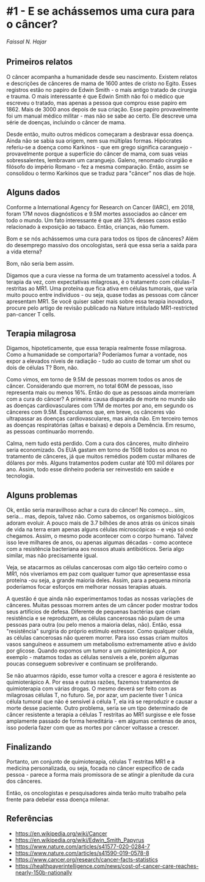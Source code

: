 <!-- 3Qx6JMxPBt6798iH53srOE -->
# #1 - E se achássemos uma cura para o câncer?
###### Faissal N. Hajar

## Primeiros relatos
O câncer acompanha a humanidade desde seu nascimento. Existem relatos e descrições de cânceres de mama de 1600 antes de cristo no Egito. Esses registros estão no papiro de Edwin Smith - o mais antigo tratado de cirurgia e trauma. O mais interessante é que Edwin Smith não foi o médico que escreveu o tratado, mas apenas a pessoa que comprou esse papiro em 1862. Mais de 3000 anos depois de sua criação. Esse papiro provavelmente foi um manual médico militar - mas não se sabe ao certo. Ele descreve uma série de doenças, incluindo o câncer de mama.

Desde então, muito outros médicos começaram a desbravar essa doença. Ainda não se sabia sua origem, nem sua múltiplas formas. Hipócrates referiu-se a doença como Karkinos - que em grego significa caranguejo - provavelmente porque a superfície do câncer de mama, com suas veias sobressalentes, lembravam um caranguejo. Galeno, renomado cirurgião e filósofo do império Romano - fez a mesma comparação. Então, assim se consolidou o termo Karkinos que se traduz para "câncer" nos dias de hoje.

## Alguns dados

Conforme a International Agency for Research on Cancer (IARC), em 2018, foram 17M novos diagnósticos e 9.5M mortes associados ao câncer em todo o mundo. Um fato interessante é que até 33% desses casos estão relacionado à exposição ao tabaco. Então, crianças, não fumem.

Bom e se nós achássemos uma cura para todos os tipos de cânceres? Além do desemprego massivo dos oncologistas, será que essa seria a saída para a vida eterna?

Bom, não seria bem assim.

Digamos que a cura viesse na forma de um tratamento acessível a todos. A terapia da vez, com expectativas milagrosas, é o tratamento com células-T restritas ao MR1. Uma proteína que fica ativa em células tumorais, que varia muito pouco entre indivíduos - ou seja, quase todas as pessoas com câncer apresentam MR1. Se você quiser saber mais sobre essa terapia inovadora, procure pelo artigo de revisão publicado na Nature intitulado MR1-restricted pan-cancer T cells.

## Terapia milagrosa

Digamos, hipoteticamente, que essa terapia realmente fosse milagrosa. Como a humanidade se comportaria? Poderíamos fumar a vontade, nos expor a elevados níveis de radiação - tudo ao custo de tomar um shot ou dois de células T? Bom, não.

Como vimos, em torno de 9.5M de pessoas morrem todos os anos de câncer. Considerando que morrem, no total 60M de pessoas, isso representa mais ou menos 16%. Então do que as pessoas ainda morreriam com a cura do câncer? A primeira causa disparada de morte no mundo são as doenças cardiovasculares com 17M de mortes por ano, em segundo os cânceres com 9.5M. Especulamos que, em breve, os cânceres vão ultrapassar as doenças cardiovasculares, mas ainda não. Em terceiro temos as doenças respiratórias (altas e baixas) e depois a Demência. Em resumo, as pessoas continuarão morrendo. 

Calma, nem tudo está perdido. Com a cura dos cânceres, muito dinheiro seria economizado. Os EUA gastam em torno de 150B todos os anos no tratamento de cânceres, já que muitos remédios podem custar milhares de dólares por mês. Alguns tratamentos podem custar até 100 mil dólares por ano. Assim, todo esse dinheiro poderia ser reinvestido em saúde e tecnologia. 

## Alguns problemas

Ok, então seria maravilhoso achar a cura do câncer! No começo... sim, seria... mas, depois, talvez não. Como sabemos, os organismos biológicos adoram evoluir. A pouco mais de 3.7 bilhões de anos atrás os únicos sinais de vida na terra eram apenas alguns células microscópicas - e veja só onde chegamos. Assim, o mesmo pode acontecer com o corpo humano. Talvez isso leve milhares de anos, ou apenas algumas décadas - como acontece com a resistência bacteriana aos nossos atuais antibióticos. Seria algo similar, mas não precisamente igual.

Veja, se atacarmos as células cancerosas com algo tão certeiro como o MR1, nós viveríamos em paz com qualquer tumor que apresentasse essa proteína -ou seja, a grande maioria deles. Assim, para a pequena minoria poderíamos focar esforços em melhorar nossas terapias atuais.

A questão é que ainda não experimentamos todas as nossas variações de cânceres. Muitas pessoas morrem antes de um câncer poder mostrar todos seus artifícios de defesa. Diferente de pequenas bactérias que criam resistência e se reproduzem, as células cancerosas não pulam de uma pessoas para outra (ou pelo menos a maioria delas, não). Então, essa "resistência" surgiria do próprio estímulo estressor. Como qualquer célula, as células cancerosas não querem morrer. Para isso essas criam muitos vasos sanguíneos e assumem um metabolismo extremamente ativo e ávido por glicose. Quando expomos um tumor a um quimioterápico A, por exemplo - matamos todas as células sensíveis a ele, porém algumas poucas conseguem sobreviver e continuam se proliferando.

Se não atuarmos rápido, esse tumor volta a crescer e agora é resistente ao quimioterápico A. Por essa e outras razões, fazemos tratamentos de quimioterapia com várias drogas. O mesmo deverá ser feito com as milagrosas células T, no futuro. Se, por azar, um paciente tiver 1 única célula tumoral que não é sensível á célula T, ela irá se reproduzir e causar a morte desse paciente. Outro problema, seria se um tipo determinado de câncer resistente a terapia a células T restritas ao MR1 surgisse e ele fosse amplamente passado de forma hereditária - em algumas centenas de anos, isso poderia fazer com que as mortes por câncer voltasse a crescer.

## Finalizando

Portanto, um conjunto de quimioterapia, células T restritas MR1 e a medicina personalizada, ou seja, focada no câncer específico de cada pessoa - parece a forma mais promissora de se atingir a plenitude da cura dos cânceres.

Então, os oncologistas e pesquisadores ainda terão muito trabalho pela frente para debelar essa doença milenar.

## Referências

- https://en.wikipedia.org/wiki/Cancer
- https://en.wikipedia.org/wiki/Edwin_Smith_Papyrus
- https://www.nature.com/articles/s41577-020-0284-7
- https://www.nature.com/articles/s41590-019-0578-8
- https://www.cancer.org/research/cancer-facts-statistics
- https://healthpayerintelligence.com/news/cost-of-cancer-care-reaches-nearly-150b-nationally